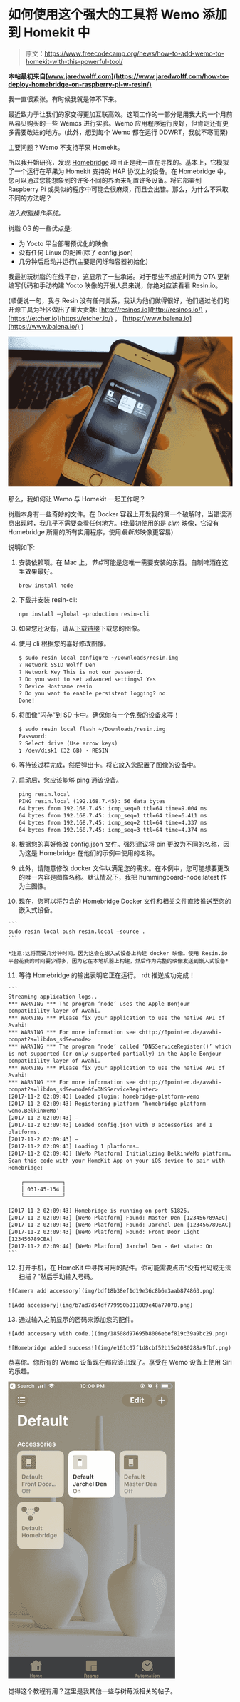 # 如何使用这个强大的工具将 Wemo 添加到 Homekit 中

> 原文：<https://www.freecodecamp.org/news/how-to-add-wemo-to-homekit-with-this-powerful-tool/>

**本帖最初来自[www.jaredwolff.com](https://www.jaredwolff.com/how-to-deploy-homebridge-on-raspberry-pi-w-resin/)**

我一直很紧张。有时候我就是停不下来。

最近致力于让我们的家变得更加互联高效。这项工作的一部分是用我大约一个月前从易贝购买的一些 Wemos 进行实验。Wemo 应用程序运行良好，但肯定还有更多需要改进的地方。(此外，想到每个 Wemo 都在运行 DDWRT，我就不寒而栗)

主要问题？Wemo 不支持苹果 Homekit。

所以我开始研究，发现 [Homebridge](https://github.com/nfarina/homebridge) 项目正是我一直在寻找的。基本上，它模拟了一个运行在苹果为 Homekit 支持的 HAP 协议上的设备。在 Homebridge 中，您可以通过您能想象到的许多不同的界面来配置许多设备。将它部署到 Raspberry Pi 或类似的程序中可能会很麻烦，而且会出错。那么，为什么不采取不同的方法呢？

*进入树脂操作系统。*

树脂 OS 的一些优点是:

*   为 Yocto 平台部署预优化的映像
*   没有任何 Linux 的配置(除了 config.json)
*   几分钟后启动并运行(主要是闪烁和容器初始化)

我最初玩树脂的在线平台，这显示了一些承诺。对于那些不想花时间为 OTA 更新编写代码和手动构建 Yocto 映像的开发人员来说，你绝对应该看看 Resin.io。

(顺便说一句，我与 Resin 没有任何关系，我认为他们做得很好，他们通过他们的开源工具为社区做出了重大贡献: [http://resinos.io](http://resinos.io/) ， [https://etcher.io](https://etcher.io/) ， [https://www.balena.io](https://www.balena.io/) )

![HomeKit on iPhone](img/e8a5bc92fa29691c27e9729ee5a289ea.png)

那么，我如何让 Wemo 与 Homekit 一起工作呢？

树脂本身有一些奇妙的文件。在 Docker 容器上开发我的第一个破解时，当错误消息出现时，我几乎不需要查看任何地方。(我最初使用的是 *slim* 映像，它没有 Homebridge 所需的所有实用程序，使用*最新的*映像更容易)

说明如下:

1.  安装依赖项。在 Mac 上，*节点*可能是您唯一需要安装的东西。自制啤酒在这里效果最好。

    ```
    brew install node 
    ```

2.  下载并安装 resin-cli:

    ```
    npm install —global —production resin-cli 
    ```

3.  如果您还没有，请从[下载链接](https://resinos.io/#downloads)下载您的图像。

4.  使用 cli 根据您的喜好修改图像。

    ```
    $ sudo resin local configure ~/Downloads/resin.img
    ? Network SSID Wolff Den
    ? Network Key This is not our password.
    ? Do you want to set advanced settings? Yes
    ? Device Hostname resin
    ? Do you want to enable persistent logging? no
    Done! 
    ```

5.  将图像“闪存”到 SD 卡中。确保你有一个免费的设备来写！

    ```
    $ sudo resin local flash ~/Downloads/resin.img
    Password:
    ? Select drive (Use arrow keys)
    ❯ /dev/disk1 (32 GB) - RESIN 
    ```

6.  等待该过程完成，然后弹出卡。将它放入您配置了图像的设备中。

7.  启动后，您应该能够 ping 通该设备。

    ```
    ping resin.local
    PING resin.local (192.168.7.45): 56 data bytes
    64 bytes from 192.168.7.45: icmp_seq=0 ttl=64 time=9.004 ms
    64 bytes from 192.168.7.45: icmp_seq=1 ttl=64 time=6.411 ms
    64 bytes from 192.168.7.45: icmp_seq=2 ttl=64 time=4.337 ms
    64 bytes from 192.168.7.45: icmp_seq=3 ttl=64 time=4.374 ms 
    ```

8.  根据您的喜好修改 config.json 文件。强烈建议将 pin 更改为不同的名称，因为这是 Homebridge 在他们的示例中使用的名称。

9.  此外，请随意修改 docker 文件以满足您的需求。在本例中，您可能想要更改的唯一内容是图像名称。默认情况下，我把 hummingboard-node:latest 作为主图像。

10.  现在，您可以将包含的 Homebridge Docker 文件和相关文件直接推送至您的嵌入式设备。

    ```
    sudo resin local push resin.local —source . 
    ```

    *注意:这将需要几分钟时间，因为这会在嵌入式设备上构建 docker 映像。使用 Resin.io 平台花费的时间要少得多，因为它在本地机器上构建，然后作为完整的映像发送到嵌入式设备*

11.  等待 Homebridge 的输出表明它正在运行。
    rdt 推送成功完成！

    ```
    Streaming application logs..
    *** WARNING *** The program ‘node’ uses the Apple Bonjour compatibility layer of Avahi.
    *** WARNING *** Please fix your application to use the native API of Avahi!
    *** WARNING *** For more information see <http://0pointer.de/avahi-compat?s=libdns_sd&e=node>
    *** WARNING *** The program ‘node’ called ‘DNSServiceRegister()’ which is not supported (or only supported partially) in the Apple Bonjour compatibility layer of Avahi.
    *** WARNING *** Please fix your application to use the native API of Avahi!
    *** WARNING *** For more information see <http://0pointer.de/avahi-compat?s=libdns_sd&e=node&f=DNSServiceRegister>
    [2017-11-2 02:09:43] Loaded plugin: homebridge-platform-wemo
    [2017-11-2 02:09:43] Registering platform ‘homebridge-platform-wemo.BelkinWeMo’
    [2017-11-2 02:09:43] —
    [2017-11-2 02:09:43] Loaded config.json with 0 accessories and 1 platforms.
    [2017-11-2 02:09:43] —
    [2017-11-2 02:09:43] Loading 1 platforms…
    [2017-11-2 02:09:43] [WeMo Platform] Initializing BelkinWeMo platform…
    Scan this code with your HomeKit App on your iOS device to pair with Homebridge:

        ┌────────────┐
        │ 031-45-154 │
        └────────────┘

    [2017-11-2 02:09:43] Homebridge is running on port 51826.
    [2017-11-2 02:09:43] [WeMo Platform] Found: Master Den [123456789ABC]
    [2017-11-2 02:09:43] [WeMo Platform] Found: Jarchel Den [123456789BAC]
    [2017-11-2 02:09:43] [WeMo Platform] Found: Front Door Light [123456789CBA]
    [2017-11-2 02:09:44] [WeMo Platform] Jarchel Den - Get state: On 
    ```

12.  打开手机，在 HomeKit 中寻找可用的配件。你可能需要点击“没有代码或无法扫描？”然后手动输入号码。

    ![Camera add accessory](img/bdf18b38ef1d19e36c8b6e3aab874863.png)

    ![Add accessory](img/b7ad7d54df779950b811889e48a77070.png)

13.  通过输入之前显示的密码来添加您的配件。

    ![Add accessory with code.](img/18508d97695b8006ebef819c39a9bc29.png)

    ![Homebridge added success!](img/e161c07f1d8cbf52b15e2080288a9fbf.png)

恭喜你。你所有的 Wemo 设备现在都应该出现了。享受在 Wemo 设备上使用 Siri 的乐趣。

![Default screen](img/23d9ae76aa069030d825af14e36ff496.png)

觉得这个教程有用？这里是我其他一些与树莓派相关的帖子。